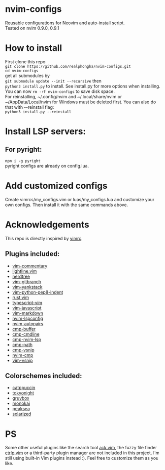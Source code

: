 # nvim-configs
Reusable configurations for Neovim and auto-install script.  
Tested on nvim 0.9.0, 0.9.1

# How to install  
First clone this repo  
`git clone https://github.com/realphongha/nvim-configs.git`  
`cd nvim-configs`  
get all submodules by  
`git submodule update --init --recursive`
then  
`python3 install.py` to install. See install.py for more options when
installing.  
You can now `rm -rf nvim-configs` to save disk space.  
For reinstalling, ~/.config/nvim and ~/.local/share/nvim or ~/AppData/Local/nvim
for Windows must be deleted first. You can also do that with --reinstall flag:  
`python3 install.py --reinstall`

# Install LSP servers:
## For pyright:
`npm i -g pyright`  
pyright configs are already on config.lua.

# Add customized configs
Create vimrcs/my_configs.vim or luas/my_configs.lua and customize your own configs.
Then install it with the same commands above.

# Acknowledgements
This repo is directly inspired by [vimrc](https://github.com/amix/vimrc).  
## Plugins included:
* [vim-commentary](https://github.com/tpope/vim-commentary)
* [lightline.vim](https://github.com/itchyny/lightline.vim)
* [nerdtree](https://github.com/preservim/nerdtree)
* [vim-gitbranch](https://github.com/itchyny/vim-gitbranch)
* [vim-yankstack](https://github.com/maxbrunsfeld/vim-yankstack)
* [vim-python-pep8-indent](https://github.com/Vimjas/vim-python-pep8-indent)
* [rust.vim](https://github.com/rust-lang/rust.vim)
* [typescript-vim](https://github.com/leafgarland/typescript-vim)
* [vim-javascript](https://github.com/pangloss/vim-javascript)
* [vim-markdown](https://github.com/preservim/vim-markdown)
* [nvim-lspconfig](https://github.com/neovim/nvim-lspconfig)
* [nvim-autopairs](https://github.com/windwp/nvim-autopairs)
* [cmp-buffer](https://github.com/hrsh7th/cmp-buffer)
* [cmp-cmdline](https://github.com/hrsh7th/cmp-cmdline)
* [cmp-nvim-lsp](https://github.com/hrsh7th/cmp-nvim-lsp)
* [cmp-path](https://github.com/hrsh7th/cmp-path)
* [cmp-vsnip](https://github.com/hrsh7th/cmp-vsnip)
* [nvim-cmp](https://github.com/hrsh7th/nvim-cmp)
* [vim-vsnip](https://github.com/hrsh7th/vim-vsnip)
## Colorschemes included:
* [catppuccin](https://github.com/catppuccin/nvim)
* [tokyonight](https://github.com/folke/tokyonight.nvim)
* [gruvbox](https://github.com/morhetz/gruvbox)
* [monokai](https://github.com/sickill/vim-monokai)
* [peaksea](https://github.com/vim-scripts/peaksea)
* [solarized](https://github.com/altercation/vim-colors-solarized)

# PS
Some other useful plugins like the search tool [ack.vim](https://github.com/mileszs/ack.vim), the fuzzy file finder [ctrlp.vim](https://github.com/ctrlpvim/ctrlp.vim) or a third-party plugin manager are not included in this project. I'm still using built-in Vim plugins instead :). Feel free to customize them as you like.
